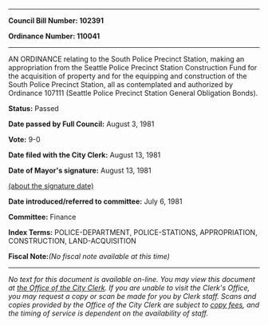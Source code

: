 

********

**Council Bill Number: 102391**
   
**Ordinance Number: 110041**
********

 AN ORDINANCE relating to the South Police Precinct Station, making an appropriation from the Seattle Police Precinct Station Construction Fund for the acquisition of property and for the equipping and construction of the South Police Precinct Station, all as contemplated and authorized by Ordinance 107111 (Seattle Police Precinct Station General Obligation Bonds).

**Status:** Passed
   
**Date passed by Full Council:** August 3, 1981
   
**Vote:** 9-0
   
**Date filed with the City Clerk:** August 13, 1981
   
**Date of Mayor's signature:** August 13, 1981
   
[(about the signature date)](/~public/approvaldate.htm)
   
   
   
**Date introduced/referred to committee:** July 6, 1981
   
**Committee:** Finance
   
   
**Index Terms:** POLICE-DEPARTMENT, POLICE-STATIONS, APPROPRIATION, CONSTRUCTION, LAND-ACQUISITION

**Fiscal Note:**_(No fiscal note available at this time)_
********

_No text for this document is available on-line. You may view this document at [the Office of the City Clerk](http://www.seattle.gov/leg/clerk/contactUs.htm). If you are unable to visit the Clerk's Office, you may request a copy or scan be made for you by Clerk staff. Scans and copies provided by the Office of the City Clerk are subject to [copy fees](http://clerk.seattle.gov/~public/clerkfees.htm), and the timing of service is dependent on the availability of staff._


